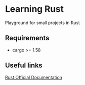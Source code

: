 # Learning Rust

Playground for small projects in Rust

## Requirements

* cargo >= 1.58

## Useful links

[Rust Official Documentation](https://doc.rust-lang.org/book/)
